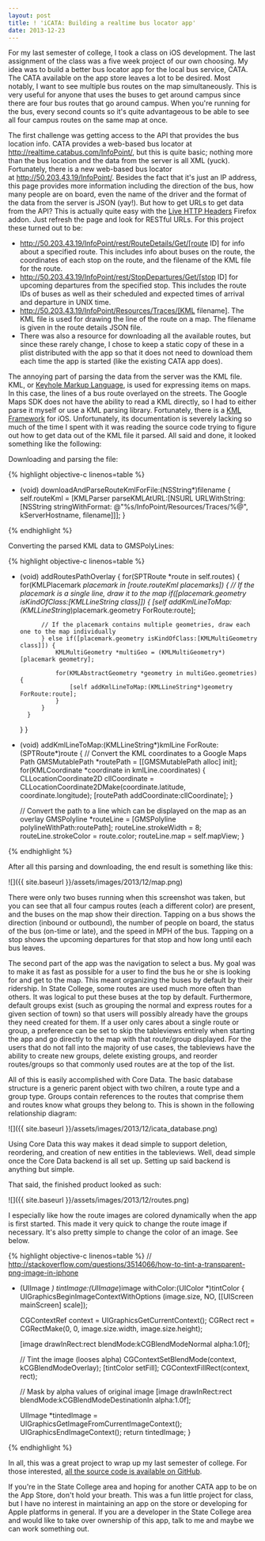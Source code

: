 ```yaml
---
layout: post
title: ! 'iCATA: Building a realtime bus locator app'
date: 2013-12-23
---
```


For my last semester of college, I took a class on iOS development. The last assignment of the class was a five week project of our own choosing. My idea was to build a better bus locator app for the local bus service, CATA. The CATA available on the app store leaves a lot to be desired. Most notably, I want to see multiple bus routes on the map simultaneously. This is very useful for anyone that uses the buses to get around campus since there are four bus routes that go around campus. When you're running for the bus, every second counts so it's quite advantageous to be able to see all four campus routes on the same map at once.

The first challenge was getting access to the API that provides the bus location info. CATA provides a web-based bus locator at <a href="http://realtime.catabus.com/InfoPoint/">http://realtime.catabus.com/InfoPoint/</a>, but this is quite basic; nothing more than the bus location and the data from the server is all XML (yuck). Fortunately, there is a new web-based bus locator at <a href="http://50.203.43.19/InfoPoint/">http://50.203.43.19/InfoPoint/</a>. Besides the fact that it's just an IP address, this page provides more information including the direction of the bus, how many people are on board, even the name of the driver and the format of the data from the server is JSON (yay!). But how to get URLs to get data from the API? This is actually quite easy with the <a href="https://addons.mozilla.org/en-us/firefox/addon/live-http-headers/">Live HTTP Headers</a> Firefox addon. Just refresh the page and look for RESTful URLs. For this project these turned out to be:

* http://50.203.43.19/InfoPoint/rest/RouteDetails/Get/[route ID] for info about a specified route. This includes info about buses on the route, the coordinates of each stop on the route, and the filename of the KML file for the route.
* http://50.203.43.19/InfoPoint/rest/StopDepartures/Get/[stop ID] for upcoming departures from the specified stop. This includes the route IDs of buses as well as their scheduled and expected times of arrival and departure in UNIX time.
* http://50.203.43.19/InfoPoint/Resources/Traces/[KML filename]. The KML file is used for drawing the line of the route on a map. The filename is given in the route details JSON file.
* There was also a resource for downloading all the available routes, but since these rarely change, I chose to keep a static copy of these in a plist distributed with the app so that it does not need to download them each time the app is started (like the existing CATA app does).

<!--more-->

The annoying part of parsing the data from the server was the KML file. KML, or <a href="https://en.wikipedia.org/wiki/Keyhole_Markup_Language">Keyhole Markup Language</a>, is used for expressing items on maps. In this case, the lines of a bus route overlayed on the streets. The Google Maps SDK does not have the ability to read a KML directly, so I had to either parse it myself or use a KML parsing library. Fortunately, there is a <a href="http://kmlframework.com/">KML Framework</a> for iOS. Unfortunately, its documentation is severely lacking so much of the time I spent with it was reading the source code trying to figure out how to get data out of the KML file it parsed. All said and done, it looked something like the following:

Downloading and parsing the file:

{% highlight objective-c linenos=table %}
- (void) downloadAndParseRouteKmlForFile:(NSString*)filename {
   self.routeKml = [KMLParser parseKMLAtURL:[NSURL URLWithString:[NSString stringWithFormat:
                   @"%s/InfoPoint/Resources/Traces/%@", kServerHostname, filename]]];
}

{% endhighlight %}

Converting the parsed KML data to GMSPolyLines:

{% highlight objective-c linenos=table %}
- (void) addRoutesPathOverlay {
    for(SPTRoute *route in self.routes) {
        for(KMLPlacemark *placemark in [route.routeKml placemarks]) {
            // If the placemark is a single line, draw it to the map
            if([placemark.geometry isKindOfClass:[KMLLineString class]]) {
                [self addKmlLineToMap:(KMLLineString*)placemark.geometry ForRoute:route];

            // If the placemark contains multiple geometries, draw each one to the map individually
            } else if([placemark.geometry isKindOfClass:[KMLMultiGeometry class]]) {
                KMLMultiGeometry *multiGeo = (KMLMultiGeometry*)[placemark geometry];

                for(KMLAbstractGeometry *geometry in multiGeo.geometries) {
                    [self addKmlLineToMap:(KMLLineString*)geometry ForRoute:route];
                }
            }
        }
    }
}

- (void) addKmlLineToMap:(KMLLineString*)kmlLine ForRoute:(SPTRoute*)route {
    // Convert the KML coordinates to a Google Maps Path
    GMSMutablePath *routePath = [[GMSMutablePath alloc] init];
    for(KMLCoordinate *coordinate in kmlLine.coordinates) {
        CLLocationCoordinate2D cllCoordinate = CLLocationCoordinate2DMake(coordinate.latitude, coordinate.longitude);
        [routePath addCoordinate:cllCoordinate];
    }

    // Convert the path to a line which can be displayed on the map as an overlay
    GMSPolyline *routeLine = [GMSPolyline polylineWithPath:routePath];
    routeLine.strokeWidth = 8;
    routeLine.strokeColor = route.color;
    routeLine.map = self.mapView;
}

{% endhighlight %}

After all this parsing and downloading, the end result is something like this:

![]({{ site.baseurl }}/assets/images/2013/12/map.png)


There were only two buses running when this screenshot was taken, but you can see that all four campus routes (each a different color) are present, and the buses on the map show their direction. Tapping on a bus shows the direction (inbound or outbound), the number of people on board, the status of the bus (on-time or late), and the speed in MPH of the bus. Tapping on a stop shows the upcoming departures for that stop and how long until each bus leaves.

The second part of the app was the navigation to select a bus. My goal was to make it as fast as possible for a user to find the bus he or she is looking for and get to the map. This meant organizing the buses by default by their ridership. In State College, some routes are used much more often than others. It was logical to put these buses at the top by default. Furthermore, default groups exist (such as grouping the normal and express routes for a given section of town) so that users will possibly already have the groups they need created for them. If a user only cares about a single route or group, a preference can be set to skip the tableviews entirely when starting the app and go directly to the map with that route/group displayed. For the users that do not fall into the majority of use cases, the tableviews have the ability to create new groups, delete existing groups, and reorder routes/groups so that commonly used routes are at the top of the list.

All of this is easily accomplished with Core Data. The basic database structure is a generic parent object with two chilren, a route type and a group type. Groups contain references to the routes that comprise them and routes know what groups they belong to. This is shown in the following relationship diagram:

![]({{ site.baseurl }}/assets/images/2013/12/icata_database.png)

Using Core Data this way makes it dead simple to support deletion, reordering, and creation of new entities in the tableviews. Well, dead simple once the Core Data backend is all set up. Setting up said backend is anything but simple.

That said, the finished product looked as such:

![]({{ site.baseurl }}/assets/images/2013/12/routes.png)


I especially like how the route images are colored dynamically when the app is first started. This made it very quick to change the route image if necessary. It's also pretty simple to change the color of an image. See below.

{% highlight objective-c linenos=table %}
// http://stackoverflow.com/questions/3514066/how-to-tint-a-transparent-png-image-in-iphone
+ (UIImage *) tintImage:(UIImage*)image withColor:(UIColor *)tintColor {
    UIGraphicsBeginImageContextWithOptions (image.size, NO, [[UIScreen mainScreen] scale]);

    CGContextRef context = UIGraphicsGetCurrentContext();
    CGRect rect = CGRectMake(0, 0, image.size.width, image.size.height);

    [image drawInRect:rect blendMode:kCGBlendModeNormal alpha:1.0f];

    // Tint the image (looses alpha)
    CGContextSetBlendMode(context, kCGBlendModeOverlay);
    [tintColor setFill];
    CGContextFillRect(context, rect);

    // Mask by alpha values of original image
    [image drawInRect:rect blendMode:kCGBlendModeDestinationIn alpha:1.0f];

    UIImage *tintedImage = UIGraphicsGetImageFromCurrentImageContext();
    UIGraphicsEndImageContext();
    return tintedImage;
}

{% endhighlight %}

In all, this was a great project to wrap up my last semester of college. For those interested, <a href="https://github.com/shanet/iCATA">all the source code is available on GitHub</a>.

If you're in the State College area and hoping for another CATA app to be on the App Store, don't hold your breath. This was a fun little project for class, but I have no interest in maintaining an app on the store or developing for Apple platforms in general. If you are a developer in the State College area and would like to take over ownership of this app, talk to me and maybe we can work something out.
